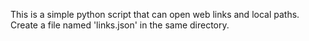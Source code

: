 This is a simple python script that can open web links and local paths.
Create a file named 'links.json' in the same directory.
